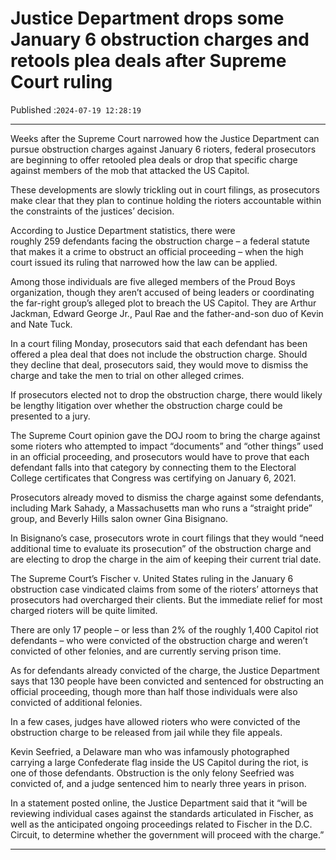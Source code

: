 # Justice Department drops some January 6 obstruction charges and retools plea deals after Supreme Court ruling

Published :`2024-07-19 12:28:19`

---

Weeks after the Supreme Court narrowed how the Justice Department can pursue obstruction charges against January 6 rioters, federal prosecutors are beginning to offer retooled plea deals or drop that specific charge against members of the mob that attacked the US Capitol.

These developments are slowly trickling out in court filings, as prosecutors make clear that they plan to continue holding the rioters accountable within the constraints of the justices’ decision.

According to Justice Department statistics, there were roughly 259 defendants facing the obstruction charge – a federal statute that makes it a crime to obstruct an official proceeding – when the high court issued its ruling that narrowed how the law can be applied.

Among those individuals are five alleged members of the Proud Boys organization, though they aren’t accused of being leaders or coordinating the far-right group’s alleged plot to breach the US Capitol. They are Arthur Jackman, Edward George Jr., Paul Rae and the father-and-son duo of Kevin and Nate Tuck.

In a court filing Monday, prosecutors said that each defendant has been offered a plea deal that does not include the obstruction charge. Should they decline that deal, prosecutors said, they would move to dismiss the charge and take the men to trial on other alleged crimes.

If prosecutors elected not to drop the obstruction charge, there would likely be lengthy litigation over whether the obstruction charge could be presented to a jury.

The Supreme Court opinion gave the DOJ room to bring the charge against some rioters who attempted to impact “documents” and “other things” used in an official proceeding, and prosecutors would have to prove that each defendant falls into that category by connecting them to the Electoral College certificates that Congress was certifying on January 6, 2021.

Prosecutors already moved to dismiss the charge against some defendants, including Mark Sahady, a Massachusetts man who runs a “straight pride” group, and Beverly Hills salon owner Gina Bisignano.

In Bisignano’s case, prosecutors wrote in court filings that they would “need additional time to evaluate its prosecution” of the obstruction charge and are electing to drop the charge in the aim of keeping their current trial date.

The Supreme Court’s Fischer v. United States ruling in the January 6 obstruction case vindicated claims from some of the rioters’ attorneys that prosecutors had overcharged their clients. But the immediate relief for most charged rioters will be quite limited.

There are only 17 people – or less than 2% of the roughly 1,400 Capitol riot defendants – who were convicted of the obstruction charge and weren’t convicted of other felonies, and are currently serving prison time.

As for defendants already convicted of the charge, the Justice Department says that 130 people have been convicted and sentenced for obstructing an official proceeding, though more than half those individuals were also convicted of additional felonies.

In a few cases, judges have allowed rioters who were convicted of the obstruction charge to be released from jail while they file appeals.

Kevin Seefried, a Delaware man who was infamously photographed carrying a large Confederate flag inside the US Capitol during the riot, is one of those defendants. Obstruction is the only felony Seefried was convicted of, and a judge sentenced him to nearly three years in prison.

In a statement posted online, the Justice Department said that it “will be reviewing individual cases against the standards articulated in Fischer, as well as the anticipated ongoing proceedings related to Fischer in the D.C. Circuit, to determine whether the government will proceed with the charge.”

---

